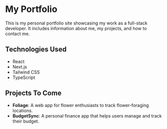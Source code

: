 # My Portfolio

This is my personal portfolio site showcasing my work as a full-stack developer. It includes information about me, my projects, and how to contact me.

## Technologies Used

- React
- Next.js
- Tailwind CSS
- TypeScript

## Projects To Come

- **Foliage**: A web app for flower enthusiasts to track flower-foraging locations.
- **BudgetSync**: A personal finance app that helps users manage and track their budget.
